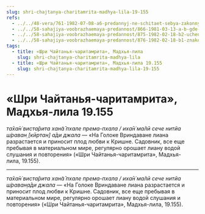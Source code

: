 ```yaml
---
slug: shri-chajtanya-charitamrita-madhya-lila-19-155
refs:
  - ../../48-vera/761-1982-07-08-a6-predannyj-ne-schitaet-sebya-zakonnym-obladatelem-sokrovishh-mira-very.md
  - ../../58-sahajiya-voobrazhaemaya-predannost/866-1981-03-13-a-b-gde-angely-stupit-ne-smeyut.md
  - ../../58-sahajiya-voobrazhaemaya-predannost/875-1982-02-18-b2-uchenie-o-madhura-rase-v-trudah-rupy-gosvami.md
  - ../../58-sahajiya-voobrazhaemaya-predannost/876-1982-02-18-b1-znakomstvo-s-udzhdzhvala-nilamani-tolko-v-obzornoj-forme.md
tags:
  - title: «Шри Чайтанья-чаритамрита», Мадхья-лила
    slug: shri-chajtanya-charitamrita-madhya-lila
  - title: «Шри Чайтанья-чаритамрита», Мадхья-лила 19.155
    slug: shri-chajtanya-charitamrita-madhya-lila-19-155
---
```


# «Шри Чайтанья-чаритамрита», Мадхья-лила 19.155

*та̄ха̄н̇ виста̄рита хан̃а̄ пхале према-пхала / иха̄н̇ ма̄лӣ сече нитйа ш́раван̣ [кӣртан] а̄ди джала* — «На Голоке Вриндаване лиана разрастается и приносит плод любви к Кришне. Садовник, все еще пребывая в материальном мире, регулярно орошает лиану водой слушания и повторения» («Шри Чайтанья-чаритамрита», Мадхья-лила, 19.155).

---

*та̄ха̄н̇ виста̄рита хан̃а̄ пхале према-пхала / иха̄н̇ ма̄лӣ сече нитйа ш́раван̣а̄ди джала* — «На Голоке Вриндаване лиана разрастается и приносит плод любви к Кришне. Садовник, все еще пребывая в материальном мире, регулярно орошает лиану водой слушания и повторения» («Шри Чайтанья-чаритамрита», Мадхья-лила, 19.155).
